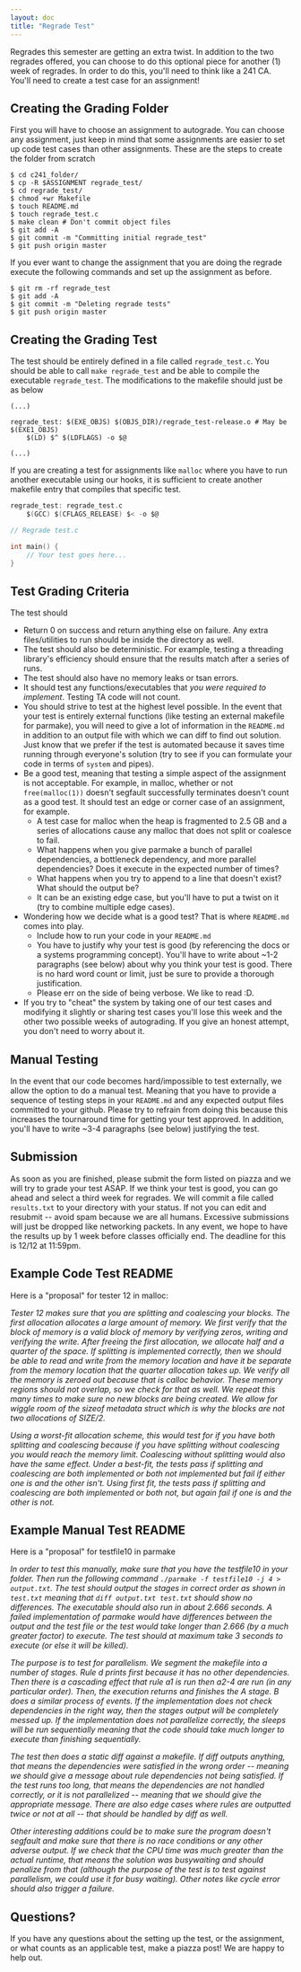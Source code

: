 ```yaml
---
layout: doc
title: "Regrade Test"
---
```


Regrades this semester are getting an extra twist. In addition to the two regrades offered, you can choose to do this optional piece for another (1) week of regrades. In order to do this, you'll need to think like a 241 CA. You'll need to create a test case for an assignment!

## Creating the Grading Folder

First you will have to choose an assignment to autograde. You can choose any assignment, just keep in mind that some assignments are easier to set up code test cases than other assignments. These are the steps to create the folder from scratch

```console
$ cd c241_folder/
$ cp -R $ASSIGNMENT regrade_test/
$ cd regrade_test/
$ chmod +wr Makefile
$ touch README.md
$ touch regrade_test.c
$ make clean # Don't commit object files
$ git add -A
$ git commit -m "Committing initial regrade_test"
$ git push origin master
```

If you ever want to change the assignment that you are doing the regrade execute the following commands and set up the assignment as before.

```console
$ git rm -rf regrade_test
$ git add -A
$ git commit -m "Deleting regrade tests"
$ git push origin master
```

## Creating the Grading Test

The test should be entirely defined in a file called `regrade_test.c`. You should be able to call `make regrade_test` and be able to compile the executable `regrade_test`. The modifications to the makefile should just be as below

```
(...)

regrade_test: $(EXE_OBJS) $(OBJS_DIR)/regrade_test-release.o # May be $(EXE1_OBJS)
	$(LD) $^ $(LDFLAGS) -o $@

(...)

```

If you are creating a test for assignments like `malloc` where you have to run another executable using our hooks, it is sufficient to create another makefile entry that compiles that specific test.

```c
regrade_test: regrade_test.c
	$(GCC) $(CFLAGS_RELEASE) $< -o $@
```

```c
// Regrade test.c

int main() {
	// Your test goes here...
}
```

## Test Grading Criteria

The test should

* Return 0 on success and return anything else on failure. Any extra files/utilities to run should be inside the directory as well.
* The test should also be deterministic. For example, testing a threading library's efficiency should ensure that the results match after a series of runs. 
* The test should also have no memory leaks or tsan errors.
* It should test any functions/executables that *you were required to implement*. Testing TA code will not count.
*  You should strive to test at the highest level possible. In the event that your test is entirely external functions (like testing an external makefile for parmake), you will need to give a lot of information in the `README.md` in addition to an output file with which we can diff to find out solution. Just know that we prefer if the test is automated because it saves time running through everyone's solution (try to see if you can formulate your code in terms of `system` and pipes).
* Be a good test, meaning that testing a simple aspect of the assignment is not acceptable. For example, in malloc, whether or not `free(malloc(1))` doesn't segfault successfully terminates doesn't count as a good test. It should test an edge or corner case of an assignment, for example.
	* A test case for malloc when the heap is fragmented to 2.5 GB and a series of allocations cause any malloc that does not split or coalesce to fail.
	* What happens when you give parmake a bunch of parallel dependencies, a bottleneck dependency, and more parallel dependencies? Does it execute in the expected number of times?
	* What happens when you try to append to a line that doesn't exist? What should the output be?
	* It can be an existing edge case, but you'll have to put a twist on it (try to combine multiple edge cases).
* Wondering how we decide what is a good test? That is where `README.md` comes into play. 
	* Include how to run your code in your `README.md`
	* You have to justify why your test is good (by referencing the docs or a systems programming concept). You'll have to write about ~1-2 paragraphs (see below) about why you think your test is good. There is no hard word count or limit, just be sure to provide a thorough justification.
	* Please err on the side of being verbose. We like to read :D.
* If you try to "cheat" the system by taking one of our test cases and modifying it slightly or sharing test cases you'll lose this week and the other two possible weeks of autograding. If you give an honest attempt, you don't need to worry about it.

## Manual Testing

In the event that our code becomes hard/impossible to test externally, we allow the option to do a manual test. Meaning that you have to provide a sequence of testing steps in your `README.md` and any expected output files committed to your github. Please try to refrain from doing this because this increases the tournaround time for getting your test approved. In addition, you'll have to write ~3-4 paragraphs (see below) justifying the test.

## Submission

As soon as you are finished, please submit the form listed on piazza and we will try to grade your test ASAP. If we think your test is good, you can go ahead and select a third week for regrades. We will commit a file called `results.txt` to your directory with your status. If not you can edit and resubmit -- avoid spam because we are all humans. Excessive submissions will just be dropped like networking packets. In any event, we hope to have the results up by 1 week before classes officially end. The deadline for this is 12/12 at 11:59pm.

## Example Code Test README

Here is a "proposal" for tester 12 in malloc:

_Tester 12 makes sure that you are splitting and coalescing your blocks. The first allocation allocates a large amount of memory. We first verify that the block of memory is a valid block of memory by verifying zeros, writing and verifying the write. After freeing the first allocation, we allocate half and a quarter of the space. If splitting is implemented correctly, then we should be able to read and write from the memory location and have it be separate from the memory location that the quarter allocation takes up. We verify all the memory is zeroed out because that is calloc behavior. These memory regions should not overlap, so we check for that as well. We repeat this many times to make sure no new blocks are being created. We allow for wiggle room of the sizeof metadata struct which is why the blocks are not two allocations of SIZE/2._

_Using a worst-fit allocation scheme, this would test for if you have both splitting and coalescing because if you have splitting without coalescing you would reach the memory limit. Coalescing without splitting would also have the same effect. Under a best-fit, the tests pass if splitting and coalescing are both implemented or both not implemented but fail if either one is and the other isn't. Using first fit, the tests pass if splitting and coalescing are both implemented or both not, but again fail if one is and the other is not._


## Example Manual Test README

Here is a "proposal" for testfile10 in parmake


_In order to test this manually, make sure that you have the testfile10 in your folder. Then run the following command `./parmake -f testfile10 -j 4 > output.txt`. The test should output the stages in correct order as shown in `test.txt` meaning that `diff output.txt test.txt` should show no differences. The executable should also run in about 2.666 seconds. A failed implementation of parmake would have differences between the output and the test file or the test would take longer than 2.666 (by a much greater factor) to execute. The test should at maximum take 3 seconds to execute (or else it will be killed)._

_The purpose is to test for parallelism. We segment the makefile into a number of stages. Rule d prints first because it has no other dependencies. Then there is a cascading effect that rule a1 is run then a2-4 are run (in any particular order). Then, the execution returns and finishes the A stage. B does a similar process of events. If the implementation does not check dependencies in the right way, then the stages output will be completely messed up. If the implementation does not parallelize correctly, the sleeps will be run sequentially meaning that the code should take much longer to execute than finishing sequentially._

_The test then does a static diff against a makefile. If diff outputs anything, that means the dependencies were satisfied in the wrong order -- meaning we should give a message about rule dependencies not being satisfied. If the test runs too long, that means the dependencies are not handled correctly, or it is not parallelized -- meaning that we should give the appropriate message. There are also edge cases where rules are outputted twice or not at all -- that should be handled by diff as well._

_Other interesting additions could be to make sure the program doesn't segfault and make sure that there is no race conditions or any other adverse output. If we check that the CPU time was much greater than the actual runtime, that means the solution was busywaiting and should penalize from that (although the purpose of the test is to test against parallelism, we could use it for busy waiting). Other notes like cycle error should also trigger a failure._


## Questions?

If you have any questions about the setting up the test, or the assignment, or what counts as an applicable test, make a piazza post! We are happy to help out.

